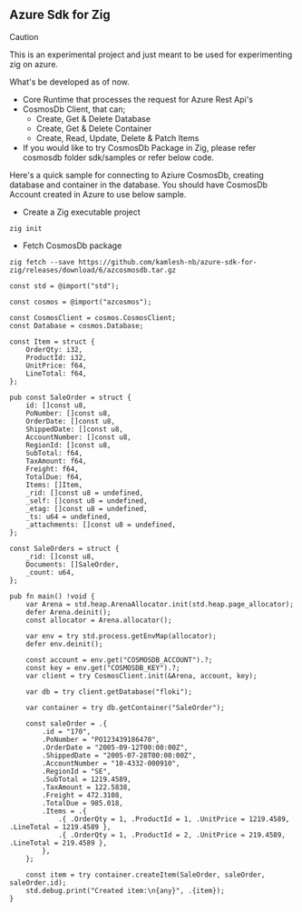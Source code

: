 ## Azure Sdk for Zig

> [!CAUTION]
> This is an experimental project and just meant to be used for experimenting zig on azure. 

What's be developed as of now.
- Core Runtime that processes the request for Azure Rest Api's
- CosmosDb Client, that can;
    - Create, Get & Delete Database
    - Create, Get & Delete Container
    - Create, Read, Update, Delete & Patch Items
- If you would like to try CosmosDb Package in Zig, please refer cosmosdb folder sdk/samples or refer below code.


Here's a quick sample for connecting to Aziure CosmosDb, creating database and container in the database. You should have CosmosDb Account created in Azure to use below sample.

- Create a Zig executable project 

```zig init```
- Fetch CosmosDb package

```
zig fetch --save https://github.com/kamlesh-nb/azure-sdk-for-zig/releases/download/6/azcosmosdb.tar.gz
```

```
const std = @import("std");

const cosmos = @import("azcosmos");

const CosmosClient = cosmos.CosmosClient;
const Database = cosmos.Database;

const Item = struct {
    OrderQty: i32,
    ProductId: i32,
    UnitPrice: f64,
    LineTotal: f64,
};

pub const SaleOrder = struct {
    id: []const u8,
    PoNumber: []const u8,
    OrderDate: []const u8,
    ShippedDate: []const u8,
    AccountNumber: []const u8,
    RegionId: []const u8,
    SubTotal: f64,
    TaxAmount: f64,
    Freight: f64,
    TotalDue: f64,
    Items: []Item,
    _rid: []const u8 = undefined,
    _self: []const u8 = undefined,
    _etag: []const u8 = undefined,
    _ts: u64 = undefined,
    _attachments: []const u8 = undefined,
};

const SaleOrders = struct {
    _rid: []const u8,
    Documents: []SaleOrder,
    _count: u64,
};

pub fn main() !void {
    var Arena = std.heap.ArenaAllocator.init(std.heap.page_allocator);
    defer Arena.deinit();
    const allocator = Arena.allocator();

    var env = try std.process.getEnvMap(allocator);
    defer env.deinit();

    const account = env.get("COSMOSDB_ACCOUNT").?;
    const key = env.get("COSMOSDB_KEY").?;
    var client = try CosmosClient.init(&Arena, account, key);

    var db = try client.getDatabase("floki");

    var container = try db.getContainer("SaleOrder");

    const saleOrder = .{
        .id = "170",
        .PoNumber = "PO123439186470",
        .OrderDate = "2005-09-12T00:00:00Z",
        .ShippedDate = "2005-07-28T00:00:00Z",
        .AccountNumber = "10-4332-000910",
        .RegionId = "SE",
        .SubTotal = 1219.4589,
        .TaxAmount = 122.5838,
        .Freight = 472.3108,
        .TotalDue = 985.018,
        .Items = .{
            .{ .OrderQty = 1, .ProductId = 1, .UnitPrice = 1219.4589, .LineTotal = 1219.4589 },
            .{ .OrderQty = 1, .ProductId = 2, .UnitPrice = 219.4589, .LineTotal = 219.4589 },
        },
    };

    const item = try container.createItem(SaleOrder, saleOrder, saleOrder.id);
    std.debug.print("Created item:\n{any}", .{item});
}

```

